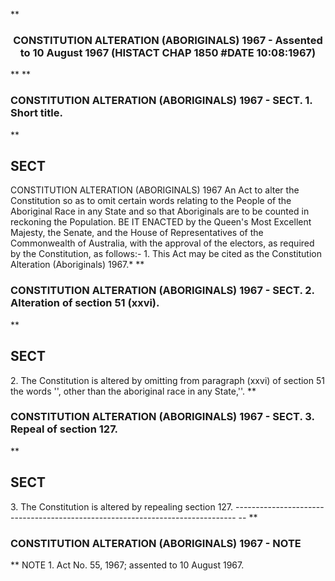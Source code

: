 **<b>

### <center><name>CONSTITUTION ALTERATION (ABORIGINALS) 1967 - Assented to 10 August 1967 (HISTACT CHAP 1850 #DATE 10:08:1967) </name></center>
</b>** 
**<b>

### <name>CONSTITUTION ALTERATION (ABORIGINALS) 1967 - SECT. 1\. Short title. </name>
</b>** 

## SECT
<sect>                             CONSTITUTION  ALTERATION<lf> <lf>                               (ABORIGINALS)   1967<lf> An Act to alter the Constitution so as to omit certain words relating to the People of the Aboriginal Race in any State and so that Aboriginals are to be counted in reckoning the Population.<lf> <lf>   BE IT ENACTED by the Queen's Most Excellent Majesty, the Senate, and the House of Representatives of the Commonwealth of Australia, with the approval of the electors, as required by the Constitution, as follows:-<lf>   1\. This Act may be cited as the Constitution Alteration (Aboriginals) 1967.*<lf> </lf></lf></lf></lf></lf></lf></lf></sect>
**<b>

### <name>CONSTITUTION ALTERATION (ABORIGINALS) 1967 - SECT. 2\. Alteration of section 51 (xxvi). </name>
</b>** 

## SECT
<sect>   2\. The Constitution is altered by omitting from paragraph (xxvi) of section 51 the words '', other than the aboriginal race in any State,''.<lf> </lf></sect>
**<b>

### <name>CONSTITUTION ALTERATION (ABORIGINALS) 1967 - SECT. 3\. Repeal of section 127\. </name>
</b>** 

## SECT
<sect>   3\. The Constitution is altered by repealing section 127.<lf> ------------------------------------------------------------------------------ -- <lf> </lf></lf></sect>
**<b>

### <name>CONSTITUTION ALTERATION (ABORIGINALS) 1967 - NOTE </name>
</b>** <lf>                                       NOTE<lf> 1\.  Act No. 55, 1967; assented to 10 August 1967\. </lf></lf>
